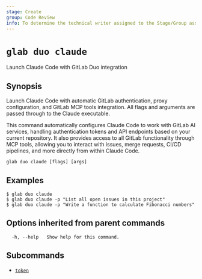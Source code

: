 ```yaml
---
stage: Create
group: Code Review
info: To determine the technical writer assigned to the Stage/Group associated with this page, see https://about.gitlab.com/handbook/product/ux/technical-writing/#assignments
---
```


<!--
This documentation is auto generated by a script.
Please do not edit this file directly. Run `make gen-docs` instead.
-->

# `glab duo claude`

Launch Claude Code with GitLab Duo integration

## Synopsis

Launch Claude Code with automatic GitLab authentication, proxy configuration,
and GitLab MCP tools integration. All flags and arguments are passed through 
to the Claude executable.

This command automatically configures Claude Code to work with GitLab AI services,
handling authentication tokens and API endpoints based on your current repository.
It also provides access to all GitLab functionality through MCP tools, allowing
you to interact with issues, merge requests, CI/CD pipelines, and more directly
from within Claude Code.

```plaintext
glab duo claude [flags] [args]
```

## Examples

```console
$ glab duo claude
$ glab duo claude -p "List all open issues in this project"
$ glab duo claude -p "Write a function to calculate Fibonacci numbers"

```

## Options inherited from parent commands

```plaintext
  -h, --help   Show help for this command.
```

## Subcommands

- [`token`](token.md)
